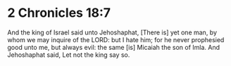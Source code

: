 # 2 Chronicles 18:7

And the king of Israel said unto Jehoshaphat, [There is] yet one man, by whom we may inquire of the LORD: but I hate him; for he never prophesied good unto me, but always evil: the same [is] Micaiah the son of Imla. And Jehoshaphat said, Let not the king say so.